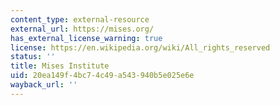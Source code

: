 ```yaml
---
content_type: external-resource
external_url: https://mises.org/
has_external_license_warning: true
license: https://en.wikipedia.org/wiki/All_rights_reserved
status: ''
title: Mises Institute
uid: 20ea149f-4bc7-4c49-a543-940b5e025e6e
wayback_url: ''
---
```

